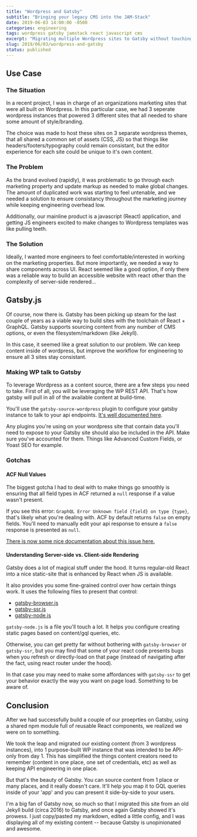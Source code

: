 ```yaml
---
title: "Wordpress and Gatsby"
subtitle: "Bringing your legacy CMS into the JAM-Stack"
date: 2019-06-03 14:00:00 -0500
categories: engineering
tags: wordpress gatsby jamstack react javascript cms
excerpt: "Migrating multiple Wordpress sites to Gatsby without touching the data. Gatsby shines as a flexible way to source content from wherever it is, and provide you a nice toolset for building static-site/SPA hybrids."
slug: 2019/06/03/wordpress-and-gatsby
status: published
---
```


## Use Case

### The Situation

In a recent project, I was in charge of an organizations marketing sites that were all built on Wordpress. In this particular case, we had 3 seperate wordpress instances that powered 3 different sites that all needed to share some amount of style/branding.

The choice was made to host these sites on 3 separate wordpress themes, that all shared a common set of assets (CSS, JS) so that things like headers/footers/typography could remain consistant, but the editor experience for each site could be unique to it's own content.

### The Problem

As the brand evolved (rapidly), it was problematic to go through each marketing property and update markup as needed to make global changes. The amount of duplicated work was starting to feel untenable, and we needed a solution to ensure consistancy throughout the marketing journey while keeping engineering overhead low.

Additionally, our mainline product is a javascript (React) application, and getting JS engineers excited to make changes to Wordpress templates was like pulling teeth.

### The Solution

Ideally, I wanted more engineers to feel comfortable/interested in working on the marketing properties. But more importantly, we needed a way to share components across UI. React seemed like a good option, if only there was a reliable way to build an accessible website with react other than the complexity of server-side rendered...

## Gatsby.js

Of course, now there is. Gatsby has been picking up steam for the last couple of years as a viable way to build sites with the toolchain of React + GraphQL. Gatsby supports sourcing content from any number of CMS options, or even the filesystem/markdown (like Jekyll).

In this case, it seemed like a great solution to our problem. We can keep content inside of wordpress, but improve the workflow for engineering to ensure all 3 sites stay consistant.

### Making WP talk to Gatsby

To leverage Wordpress as a content source, there are a few steps you need to take. First of all, you will be leveraging the WP REST API. That's how gatsby will pull in all of the available content at build-time. 

You'll use the `gatsby-source-wordpress` plugin to configure your gatsby instance to talk to your api endpoints. [It's well documented here](https://www.gatsbyjs.org/packages/gatsby-source-wordpress/). 

Any plugins you're using on your wordpress site that contain data you'll need to expose to your Gatsby site should also be included in the API. Make sure you've accounted for them. Things like Advanced Custom Fields, or Yoast SEO for example.

### Gotchas

#### ACF Null Values

The biggest gotcha I had to deal with to make things go smoothly is ensuring that all field types in ACF returned a `null` response if a value wasn't present.

If you see this error: `GraphQL Error Unknown field {field} on type {type}`, that's likely what you're dealing with. ACF by default returns `false` on empty fields. You'll need to manually edit your api response to ensure a `false` response is presented as `null`.

[There is now some nice documentation about this issue here.](https://www.gatsbyjs.org/packages/gatsby-source-wordpress/#graphql-error---unknown-field-on-acf) 

#### Understanding Server-side vs. Client-side Rendering

Gatsby does a lot of magical stuff under the hood. It turns regular-old React into a nice static-site that is enhanced by React when JS is available.

It also provides you some fine-grained control over how certain things work. It uses the following files to present that control:

- [gatsby-browser.js](https://www.gatsbyjs.org/docs/browser-apis/)
- [gatsby-ssr.js](https://www.gatsbyjs.org/docs/ssr-apis/)
- [gatsby-node.js](https://www.gatsbyjs.org/docs/node-apis/)

`gatsby-node.js` is a file you'll touch a lot. It helps you configure creating static pages based on content/gql queries, etc.

Otherwise, you can get pretty far without bothering with `gatsby-browser` or `gatsby-ssr`, but you may find that some of your react code presents bugs when you refresh or directly-load on that page (instead of navigating after the fact, using react router under the hood).

In that case you may need to make some affordances with `gatsby-ssr` to get your behavior exactly the way you want on page load. Something to be aware of.

## Conclusion

After we had successfully build a couple of our proeprties on Gatsby, using a shared npm module full of reusable React components, we realized we were on to something. 

We took the leap and migrated our existing content (from 3 wordpress instances), into 1 purpose-built WP instance that was intended to be API-only from day 1. This has simplified the things content creators need to remember (content in one place, one set of credentials, etc) as well as keeping API engineering in one place.

But that's the beauty of Gatsby. You can source content from 1 place or many places, and it really doesn't care. It'll help you map it to GQL queries inside of your 'app' and you can present it side-by-side to your users. 

I'm a big fan of Gatsby now, so much so that I migrated this site from an old Jekyll build (circa 2016) to Gatsby, and once again Gatsby showed it's prowess. I just copy/pasted my markdown, edited a little config, and I was displaying all of my existing content -- because Gatsby is unopinionated and awesome. 